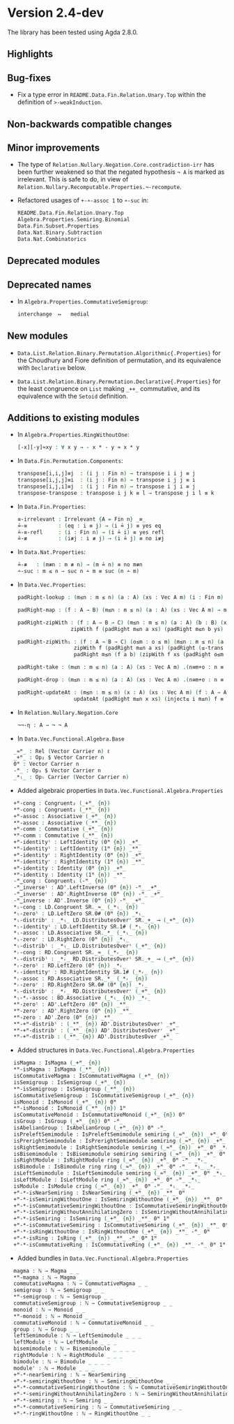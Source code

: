 Version 2.4-dev
===============

The library has been tested using Agda 2.8.0.

Highlights
----------

Bug-fixes
---------

* Fix a type error in `README.Data.Fin.Relation.Unary.Top` within the definition of `>-weakInduction`.

Non-backwards compatible changes
--------------------------------

Minor improvements
------------------

* The type of `Relation.Nullary.Negation.Core.contradiction-irr` has been further
  weakened so that the negated hypothesis `¬ A` is marked as irrelevant. This is
  safe to do, in view of `Relation.Nullary.Recomputable.Properties.¬-recompute`.

* Refactored usages of `+-∸-assoc 1` to `∸-suc` in:
  ```agda
  README.Data.Fin.Relation.Unary.Top
  Algebra.Properties.Semiring.Binomial
  Data.Fin.Subset.Properties
  Data.Nat.Binary.Subtraction
  Data.Nat.Combinatorics
  ```

Deprecated modules
------------------

Deprecated names
----------------

* In `Algebra.Properties.CommutativeSemigroup`:
  ```agda
  interchange  ↦   medial
  ```

New modules
-----------

* `Data.List.Relation.Binary.Permutation.Algorithmic{.Properties}` for the Choudhury and Fiore definition of permutation, and its equivalence with `Declarative` below.

* `Data.List.Relation.Binary.Permutation.Declarative{.Properties}` for the least congruence on `List` making `_++_` commutative, and its equivalence with the `Setoid` definition.

Additions to existing modules
-----------------------------

* In `Algebra.Properties.RingWithoutOne`:
  ```agda
  [-x][-y]≈xy : ∀ x y → - x * - y ≈ x * y
  ```

* In `Data.Fin.Permutation.Components`:
  ```agda
  transpose[i,i,j]≡j  : (i j : Fin n) → transpose i i j ≡ j
  transpose[i,j,j]≡i  : (i j : Fin n) → transpose i j j ≡ i
  transpose[i,j,i]≡j  : (i j : Fin n) → transpose i j i ≡ j
  transpose-transpose : transpose i j k ≡ l → transpose j i l ≡ k
  ```

* In `Data.Fin.Properties`:
  ```agda
  ≡-irrelevant : Irrelevant {A = Fin n} _≡_
  ≟-≡          : (eq : i ≡ j) → (i ≟ j) ≡ yes eq
  ≟-≡-refl     : (i : Fin n) → (i ≟ i) ≡ yes refl
  ≟-≢          : (i≢j : i ≢ j) → (i ≟ j) ≡ no i≢j
  ```

* In `Data.Nat.Properties`:
  ```agda
  ≟-≢   : (m≢n : m ≢ n) → (m ≟ n) ≡ no m≢n
  ∸-suc : m ≤ n → suc n ∸ m ≡ suc (n ∸ m)
  ```

* In `Data.Vec.Properties`:
  ```agda
  padRight-lookup : (m≤n : m ≤ n) (a : A) (xs : Vec A m) (i : Fin m) → lookup (padRight m≤n a xs) (inject≤ i m≤n) ≡ lookup xs i

  padRight-map : (f : A → B) (m≤n : m ≤ n) (a : A) (xs : Vec A m) → map f (padRight m≤n a xs) ≡ padRight m≤n (f a) (map f xs)

  padRight-zipWith : (f : A → B → C) (m≤n : m ≤ n) (a : A) (b : B) (xs : Vec A m) (ys : Vec B m) →
                   zipWith f (padRight m≤n a xs) (padRight m≤n b ys) ≡ padRight m≤n (f a b) (zipWith f xs ys)

  padRight-zipWith₁ : (f : A → B → C) (o≤m : o ≤ m) (m≤n : m ≤ n) (a : A) (b : B) (xs : Vec A m) (ys : Vec B o) →
                    zipWith f (padRight m≤n a xs) (padRight (≤-trans o≤m m≤n) b ys) ≡
                    padRight m≤n (f a b) (zipWith f xs (padRight o≤m b ys))

  padRight-take : (m≤n : m ≤ n) (a : A) (xs : Vec A m) .(n≡m+o : n ≡ m + o) → take m (cast n≡m+o (padRight m≤n a xs)) ≡ xs

  padRight-drop : (m≤n : m ≤ n) (a : A) (xs : Vec A m) .(n≡m+o : n ≡ m + o) → drop m (cast n≡m+o (padRight m≤n a xs)) ≡ replicate o a

  padRight-updateAt : (m≤n : m ≤ n) (x : A) (xs : Vec A m) (f : A → A) (i : Fin m) →
                    updateAt (padRight m≤n x xs) (inject≤ i m≤n) f ≡ padRight m≤n x (updateAt xs i f)
  ```

* In `Relation.Nullary.Negation.Core`
  ```agda
  ¬¬-η : A → ¬ ¬ A
  ```

* In `Data.Vec.Functional.Algebra.Base`
```agda
  _≈ᴹ_ : Rel (Vector Carrier n) ℓ
  _+ᴹ_ : Op₂ $ Vector Carrier n
  0ᴹ : Vector Carrier n
  -ᴹ_ : Op₁ $ Vector Carrier n
  _*ₗ_ : Opₗ Carrier (Vector Carrier n)
```

* Added algebraic properties in `Data.Vec.Functional.Algebra.Properties`
```agda
  +ᴹ-cong : Congruent₂ (_+ᴹ_ {n})
  *ᴹ-cong : Congruent₂ (_*ᴹ_ {n})
  +ᴹ-assoc : Associative (_+ᴹ_ {n})
  *ᴹ-assoc : Associative (_*ᴹ_ {n})
  +ᴹ-comm : Commutative (_+ᴹ_ {n})
  *ᴹ-comm : Commutative (_*ᴹ_ {n})
  +ᴹ-identityˡ : LeftIdentity (0ᴹ {n}) _+ᴹ_
  *ᴹ-identityˡ : LeftIdentity (1ᴹ {n}) _*ᴹ_
  +ᴹ-identityʳ : RightIdentity (0ᴹ {n}) _+ᴹ_
  *ᴹ-identityʳ : RightIdentity (1ᴹ {n}) _*ᴹ_
  +ᴹ-identity : Identity (0ᴹ {n}) _+ᴹ_
  *ᴹ-identity : Identity (1ᴹ {n}) _*ᴹ_
  -ᴹ‿cong : Congruent₁ (-ᴹ_ {n})
  -ᴹ‿inverseˡ : AD'.LeftInverse (0ᴹ {n}) -ᴹ_ _+ᴹ_
  -ᴹ‿inverseʳ : AD'.RightInverse (0ᴹ {n}) -ᴹ_ _+ᴹ_
  -ᴹ‿inverse : AD'.Inverse (0ᴹ {n}) -ᴹ_ _+ᴹ_
  *ₗ-cong : LD.Congruent SR._≈_ (_*ₗ_ {n})
  *ₗ-zeroˡ : LD.LeftZero SR.0# (0ᴹ {n}) _*ₗ_
  *ₗ-distribʳ : _*ₗ_ LD.DistributesOverʳ SR._+_ ⟶ (_+ᴹ_ {n})
  *ₗ-identityˡ : LD.LeftIdentity SR.1# (_*ₗ_ {n})
  *ₗ-assoc : LD.Associative SR._*_ (_*ₗ_ {n})
  *ₗ-zeroʳ : LD.RightZero (0ᴹ {n}) _*ₗ_
  *ₗ-distribˡ : _*ₗ_ LD.DistributesOverˡ (_+ᴹ_ {n})
  *ᵣ-cong : RD.Congruent SR._≈_ (_*ᵣ_ {n})
  *ᵣ-distribˡ : _*ᵣ_ RD.DistributesOverˡ SR._+_ ⟶ (_+ᴹ_ {n})
  *ᵣ-zeroˡ : RD.LeftZero (0ᴹ {n}) _*ᵣ_
  *ᵣ-identityʳ : RD.RightIdentity SR.1# (_*ᵣ_ {n})
  *ᵣ-assoc : RD.Associative SR._*_ (_*ᵣ_ {n})
  *ᵣ-zeroʳ : RD.RightZero SR.0# (0ᴹ {n}) _*ᵣ_
  *ᵣ-distribʳ : _*ᵣ_ RD.DistributesOverʳ (_+ᴹ_ {n})
  *ₗ-*ᵣ-assoc : BD.Associative (_*ₗ_ {n}) _*ᵣ_
  *ᴹ-zeroˡ : AD'.LeftZero (0ᴹ {n}) _*ᴹ_
  *ᴹ-zeroʳ : AD'.RightZero (0ᴹ {n}) _*ᴹ_
  *ᴹ-zero : AD'.Zero (0ᴹ {n}) _*ᴹ_
  *ᴹ-+ᴹ-distribˡ : (_*ᴹ_ {n}) AD'.DistributesOverˡ _+ᴹ_
  *ᴹ-+ᴹ-distribʳ : (_*ᴹ_ {n}) AD'.DistributesOverʳ _+ᴹ_
  *ᴹ-+ᴹ-distrib : (_*ᴹ_ {n}) AD'.DistributesOver _+ᴹ_
```

* Added structures in `Data.Vec.Functional.Algebra.Properties`
```agda
  isMagma : IsMagma (_+ᴹ_ {n})
  *ᴹ-isMagma : IsMagma (_*ᴹ_ {n})
  isCommutativeMagma : IsCommutativeMagma (_+ᴹ_ {n})
  isSemigroup : IsSemigroup (_+ᴹ_ {n})
  *ᴹ-isSemigroup : IsSemigroup (_*ᴹ_ {n})
  isCommutativeSemigroup : IsCommutativeSemigroup (_+ᴹ_ {n})
  isMonoid : IsMonoid (_+ᴹ_ {n}) 0ᴹ
  *ᴹ-isMonoid : IsMonoid (_*ᴹ_ {n}) 1ᴹ
  isCommutativeMonoid : IsCommutativeMonoid (_+ᴹ_ {n}) 0ᴹ
  isGroup : IsGroup (_+ᴹ_ {n}) 0ᴹ -ᴹ_
  isAbelianGroup : IsAbelianGroup (_+ᴹ_ {n}) 0ᴹ -ᴹ_
  isPreleftSemimodule : IsPreleftSemimodule semiring (_≈ᴹ_ {n}) _+ᴹ_ 0ᴹ _*ₗ_
  isPrerightSemimodule : IsPrerightSemimodule semiring (_≈ᴹ_ {n}) _+ᴹ_ 0ᴹ _*ᵣ_
  isRightSemimodule : IsRightSemimodule semiring (_≈ᴹ_ {n}) _+ᴹ_ 0ᴹ _*ᵣ_
  isBisemimodule : IsBisemimodule semiring semiring (_≈ᴹ_ {n}) _+ᴹ_ 0ᴹ _*ₗ_ _*ᵣ_
  isRightModule : IsRightModule ring (_≈ᴹ_ {n}) _+ᴹ_ 0ᴹ -ᴹ_ _*ᵣ_
  isBimodule : IsBimodule ring ring (_≈ᴹ_ {n}) _+ᴹ_ 0ᴹ -ᴹ_ _*ₗ_ _*ᵣ_
  isLeftSemimodule : IsLeftSemimodule semiring (_≈ᴹ_ {n}) _+ᴹ_ 0ᴹ _*ₗ_
  isLeftModule : IsLeftModule ring (_≈ᴹ_ {n}) _+ᴹ_ 0ᴹ -ᴹ_ _*ₗ_
  isModule : IsModule cring (_≈ᴹ_ {n}) _+ᴹ_ 0ᴹ -ᴹ_ _*ₗ_ _*ᵣ_
  +ᴹ-*-isNearSemiring : IsNearSemiring (_+ᴹ_ {n}) _*ᴹ_ 0ᴹ
  +ᴹ-*-isSemiringWithoutOne : IsSemiringWithoutOne (_+ᴹ_ {n}) _*ᴹ_ 0ᴹ
  +ᴹ-*-isCommutativeSemiringWithoutOne : IsCommutativeSemiringWithoutOne (_+ᴹ_ {n}) _*ᴹ_ 0ᴹ
  +ᴹ-*-isSemiringWithoutAnnihilatingZero : IsSemiringWithoutAnnihilatingZero (_+ᴹ_ {n}) _*ᴹ_ 0ᴹ 1ᴹ
  +ᴹ-*-isSemiring : IsSemiring (_+ᴹ_ {n}) _*ᴹ_ 0ᴹ 1ᴹ
  +ᴹ-*-isCommutativeSemiring : IsCommutativeSemiring (_+ᴹ_ {n}) _*ᴹ_ 0ᴹ 1ᴹ
  +ᴹ-*-isRingWithoutOne : IsRingWithoutOne (_+ᴹ_ {n}) _*ᴹ_ -ᴹ_ 0ᴹ
  +ᴹ-*-isRing : IsRing (_+ᴹ_ {n}) _*ᴹ_ -ᴹ_ 0ᴹ 1ᴹ
  +ᴹ-*-isCommutativeRing : IsCommutativeRing (_+ᴹ_ {n}) _*ᴹ_ -ᴹ_ 0ᴹ 1ᴹ
```

* Added bundles in `Data.Vec.Functional.Algebra.Properties`
```agda
  magma : ℕ → Magma _ _
  *ᴹ-magma : ℕ → Magma _ _
  commutativeMagma : ℕ → CommutativeMagma _ _
  semigroup : ℕ → Semigroup _ _
  *ᴹ-semigroup : ℕ → Semigroup _ _
  commutativeSemigroup : ℕ → CommutativeSemigroup _ _
  monoid : ℕ → Monoid _ _
  *ᴹ-monoid : ℕ → Monoid _ _
  commutativeMonoid : ℕ → CommutativeMonoid _ _
  group : ℕ → Group _ _
  leftSemimodule : ℕ → LeftSemimodule _ _ _
  leftModule : ℕ → LeftModule _ _ _
  bisemimodule : ℕ → Bisemimodule _ _ _ _
  rightModule : ℕ → RightModule _ _ _
  bimodule : ℕ → Bimodule _ _ _ _
  module' : ℕ → Module _ _ _
  +ᴹ-*-nearSemiring : ℕ → NearSemiring _ _
  +ᴹ-*-semiringWithoutOne : ℕ → SemiringWithoutOne _ _
  +ᴹ-*-commutativeSemiringWithoutOne : ℕ → CommutativeSemiringWithoutOne _ _
  +ᴹ-*-semiringWithoutAnnihilatingZero : ℕ → SemiringWithoutAnnihilatingZero _ _
  +ᴹ-*-semiring : ℕ → Semiring _ _
  +ᴹ-*-commutativeSemiring : ℕ → CommutativeSemiring _ _
  +ᴹ-*-ringWithoutOne : ℕ → RingWithoutOne _ _
```
